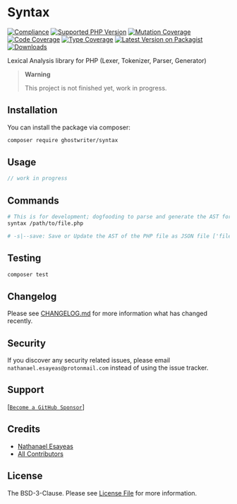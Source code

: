 # Syntax

[![Compliance](https://github.com/ghostwriter/syntax/actions/workflows/compliance.yml/badge.svg)](https://github.com/ghostwriter/syntax/actions/workflows/compliance.yml)
[![Supported PHP Version](https://badgen.net/packagist/php/ghostwriter/syntax?color=8892bf)](https://www.php.net/supported-versions)
[![Mutation Coverage](https://img.shields.io/endpoint?style=flat&url=https%3A%2F%2Fbadge-api.stryker-mutator.io%2Fgithub.com%2Fghostwriter%2Fsyntax%2Fmain)](https://dashboard.stryker-mutator.io/reports/github.com/ghostwriter/syntax/main)
[![Code Coverage](https://codecov.io/gh/ghostwriter/syntax/branch/main/graph/badge.svg)](https://codecov.io/gh/ghostwriter/syntax)
[![Type Coverage](https://shepherd.dev/github/ghostwriter/syntax/coverage.svg)](https://shepherd.dev/github/ghostwriter/syntax)
[![Latest Version on Packagist](https://badgen.net/packagist/v/ghostwriter/syntax)](https://packagist.org/packages/ghostwriter/syntax)
[![Downloads](https://badgen.net/packagist/dt/ghostwriter/syntax?color=blue)](https://packagist.org/packages/ghostwriter/syntax)

Lexical Analysis library for PHP (Lexer, Tokenizer, Parser, Generator)

> **Warning**
>
> This project is not finished yet, work in progress.


## Installation

You can install the package via composer:

``` bash
composer require ghostwriter/syntax
```

## Usage

```php
// work in progress
```

## Commands

```bash
# This is for development; dogfooding to parse and generate the AST for test fixture files.
syntax /path/to/file.php 

# -s|--save: Save or Update the AST of the PHP file as JSON file ['file.php => file.php.json'] in the same location.
```

## Testing

``` bash
composer test
```

## Changelog

Please see [CHANGELOG.md](./CHANGELOG.md) for more information what has changed recently.

## Security

If you discover any security related issues, please email `nathanael.esayeas@protonmail.com` instead of using the issue tracker.

## Support

[[`Become a GitHub Sponsor`](https://github.com/sponsors/ghostwriter)]

## Credits

- [Nathanael Esayeas](https://github.com/ghostwriter)
- [All Contributors](https://github.com/ghostwriter/syntax/contributors)

## License

The BSD-3-Clause. Please see [License File](./LICENSE) for more information.
